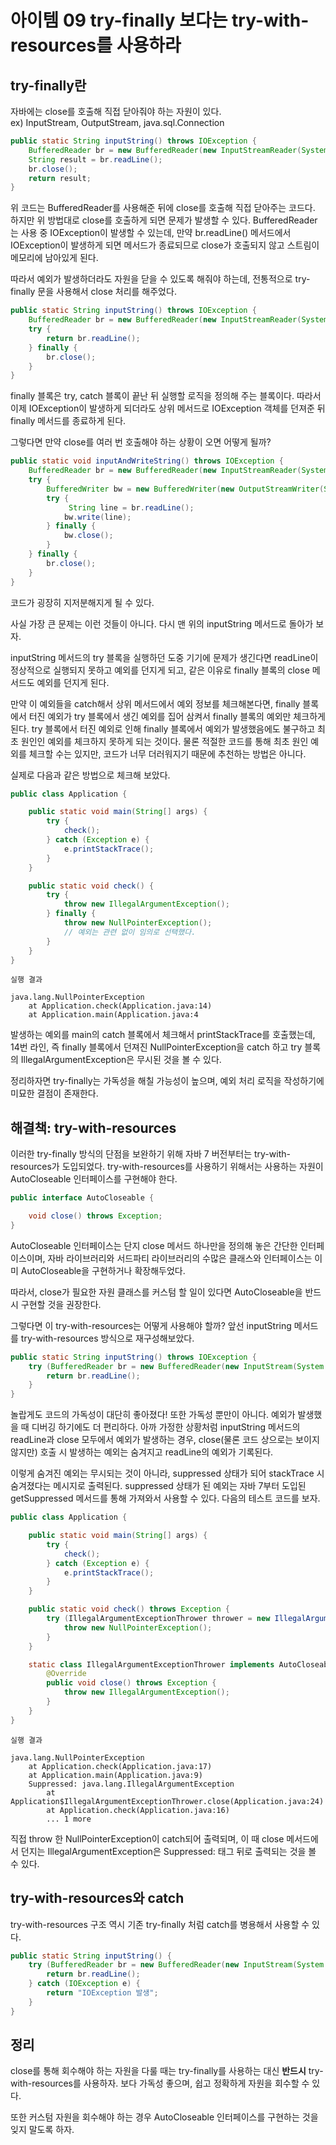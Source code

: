 # 아이템 09 try-finally 보다는 try-with-resources를 사용하라

## try-finally란

자바에는 close를 호출해 직접 닫아줘야 하는 자원이 있다.  
ex) InputStream, OutputStream, java.sql.Connection

```java
public static String inputString() throws IOException {
    BufferedReader br = new BufferedReader(new InputStreamReader(System.in));
    String result = br.readLine();
    br.close();
    return result;
}
```

위 코드는 BufferedReader를 사용해준 뒤에 close를 호출해 직접 닫아주는 코드다. 하지만 위 방법대로 close를 호출하게 되면 문제가 발생할 수 있다. BufferedReader는 사용 중 IOException이 발생할 수 있는데, 만약 br.readLine() 메서드에서 IOException이 발생하게 되면 메서드가 종료되므로 close가 호출되지 않고 스트림이 메모리에 남아있게 된다.

따라서 예외가 발생하더라도 자원을 닫을 수 있도록 해줘야 하는데, 전통적으로 try-finally 문을 사용해서 close 처리를 해주었다.

```java
public static String inputString() throws IOException {
    BufferedReader br = new BufferedReader(new InputStreamReader(System.in));
    try {
        return br.readLine();
    } finally {
        br.close();
    }
}
```

finally 블록은 try, catch 블록이 끝난 뒤 실행할 로직을 정의해 주는 블록이다. 따라서 이제 IOException이 발생하게 되더라도 상위 메서드로 IOException 객체를 던져준 뒤 finally 메서드를 종료하게 된다.

그렇다면 만약 close를 여러 번 호출해야 하는 상황이 오면 어떻게 될까?

```java
public static void inputAndWriteString() throws IOException {
    BufferedReader br = new BufferedReader(new InputStreamReader(System.in));
    try {
        BufferedWriter bw = new BufferedWriter(new OutputStreamWriter(System.out));
        try {
             String line = br.readLine();
            bw.write(line);
        } finally {
            bw.close();
        }
    } finally {
        br.close();
    }
}
```

코드가 굉장히 지저분해지게 될 수 있다.

사실 가장 큰 문제는 이런 것들이 아니다. 다시 맨 위의 inputString 메서드로 돌아가 보자.

inputString 메서드의 try 블록을 실행하던 도중 기기에 문제가 생긴다면 readLine이 정상적으로 실행되지 못하고 예외를 던지게 되고, 같은 이유로 finally 블록의 close 메서드도 예외를 던지게 된다.

만약 이 예외들을 catch해서 상위 메서드에서 예외 정보를 체크해본다면, finally 블록에서 터진 예외가 try 블록에서 생긴 예외를 집어 삼켜서 finally 블록의 예외만 체크하게 된다. try 블록에서 터진 예외로 인해 finally 블록에서 예외가 발생했음에도 불구하고 최초 원인인 예외를 체크하지 못하게 되는 것이다. 물론 적절한 코드를 통해 최초 원인 예외를 체크할 수는 있지만, 코드가 너무 더러워지기 때문에 추천하는 방법은 아니다.

실제로 다음과 같은 방법으로 체크해 보았다.

```java
public class Application {

    public static void main(String[] args) {
        try {
            check();
        } catch (Exception e) {
            e.printStackTrace();
        }
    }

    public static void check() {
        try {
            throw new IllegalArgumentException();
        } finally {
            throw new NullPointerException();
            // 예외는 관련 없이 임의로 선택했다.
        }
    }
}
```

```
실행 결과

java.lang.NullPointerException 
    at Application.check(Application.java:14)  
    at Application.main(Application.java:4
```

발생하는 예외를 main의 catch 블록에서 체크해서 printStackTrace를 호출했는데, 14번 라인, 즉 finally 블록에서 던져진 NullPointerException을 catch 하고 try 블록의 IllegalArgumentException은 무시된 것을 볼 수 있다.

정리하자면 try-finally는 가독성을 해칠 가능성이 높으며, 예외 처리 로직을 작성하기에 미묘한 결점이 존재한다.

## 해결책: try-with-resources

이러한 try-finally 방식의 단점을 보완하기 위해 자바 7 버전부터는 try-with-resources가 도입되었다. try-with-resources를 사용하기 위해서는 사용하는 자원이 AutoCloseable 인터페이스를 구현해야 한다.

```java
public interface AutoCloseable {

    void close() throws Exception;
}
```
AutoCloseable 인터페이스는 단지 close 메서드 하나만을 정의해 놓은 간단한 인터페이스이며, 자바 라이브러리와 서드파티 라이브러리의 수많은 클래스와 인터페이스는 이미 AutoCloseable을 구현하거나 확장해두었다.

따라서, close가 필요한 자원 클래스를 커스텀 할 일이 있다면 AutoCloseable을 반드시 구현할 것을 권장한다.

그렇다면 이 try-with-resources는 어떻게 사용해야 할까? 앞선 inputString 메서드를 try-with-resources 방식으로 재구성해보았다.

```java
public static String inputString() throws IOException {
    try (BufferedReader br = new BufferedReader(new InputStream(System.in))) {
        return br.readLine();
    }
}
```

놀랍게도 코드의 가독성이 대단히 좋아졌다! 또한 가독성 뿐만이 아니다. 예외가 발생했을 때 디버깅 하기에도 더 편리하다. 아까 가정한 상황처럼 inputString 메서드의 readLine과 close 모두에서 예외가 발생하는 경우, close(물론 코드 상으로는 보이지 않지만) 호출 시 발생하는 예외는 숨겨지고 readLine의 예외가 기록된다.

이렇게 숨겨진 예외는 무시되는 것이 아니라, suppressed 상태가 되어 stackTrace 시 숨겨졌다는 메시지로 출력된다. suppressed 상태가 된 예외는 자바 7부터 도입된 getSuppressed 메서드를 통해 가져와서 사용할 수 있다. 다음의 테스트 코드를 보자.

```java
public class Application {

    public static void main(String[] args) {
        try {
            check();
        } catch (Exception e) {
            e.printStackTrace();
        }
    }

    public static void check() throws Exception {
        try (IllegalArgumentExceptionThrower thrower = new IllegalArgumentExceptionThrower()) {
            throw new NullPointerException();
        }
    }

    static class IllegalArgumentExceptionThrower implements AutoCloseable {
        @Override
        public void close() throws Exception {
            throw new IllegalArgumentException();
        }
    }
}
```

```
실행 결과

java.lang.NullPointerException  
    at Application.check(Application.java:17)
    at Application.main(Application.java:9)
    Suppressed: java.lang.IllegalArgumentException
        at Application$IllegalArgumentExceptionThrower.close(Application.java:24)
        at Application.check(Application.java:16)
        ... 1 more
```

직접 throw 한 NullPointerException이 catch되어 출력되며, 이 때 close 메서드에서 던지는 IllegalArgumentException은 Suppressed: 태그 뒤로 출력되는 것을 볼 수 있다.

## try-with-resources와 catch

try-with-resources 구조 역시 기존 try-finally 처럼 catch를 병용해서 사용할 수 있다.

```java
public static String inputString() {
    try (BufferedReader br = new BufferedReader(new InputStream(System.in))) {
        return br.readLine();
    } catch (IOException e) {
        return "IOException 발생";
    }
}
```

## 정리

close를 통해 회수해야 하는 자원을 다룰 때는 try-finally를 사용하는 대신 **반드시** try-with-resources를 사용하자. 보다 가독성 좋으며, 쉽고 정확하게 자원을 회수할 수 있다.

또한 커스텀 자원을 회수해야 하는 경우 AutoCloseable 인터페이스를 구현하는 것을 잊지 말도록 하자.